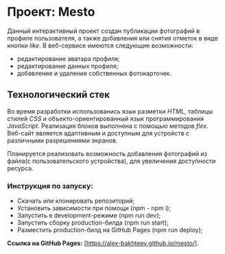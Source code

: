 # Проект: Mesto

Данный интерактивный проект создан публикации фотографий в профиле пользователя, а также добавления или снятия отметок в виде кнопки *like*.
В веб-сервисе имеются следующие возможности:
- редактирование аватара профиля;
- редактирование данных профиля;
- добавление и удаление собственных фотокарточек.

## Технологический стек
Во время разработки использованись язык разметки *HTML*, таблицы стилей *CSS* и объекто-ориентированный язык программирования *JavaScript*.
Реализация блоков выполнена с помощью методов *flex*.
Веб-сайт является адаптивным и доступным для устройств с различными разрешениями экранов.

Планируется реализовать возможность добавления фотографий из файла(с пользовательского устройства), для увеличения доступности ресурса.

### Инструкция по запуску:
* Скачать или клонировать репозиторий;
* Установить зависимости при помощи (npm - npm i);
* Запустить в development-режиме (npm run dev);
* Запустить сборку production-билда (npm run start);
* Разместить production-билд на GitHub Pages (npm run deploy);


**Ссылка на GitHub Pages:** [https://alex-bakhteev.github.io/mesto/].
